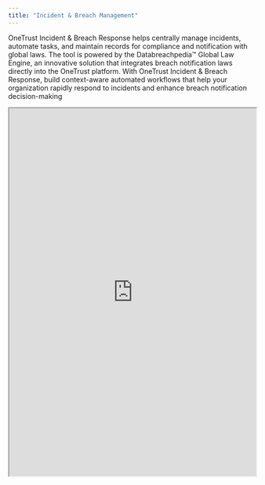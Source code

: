 ```yaml
---
title: "Incident & Breach Management"
---
```


OneTrust Incident & Breach Response helps centrally manage incidents, automate tasks, and maintain records for compliance and notification with global laws. The tool is powered by the Databreachpedia™ Global Law Engine, an innovative solution that integrates breach notification laws directly into the OneTrust platform. With OneTrust Incident & Breach Response, build context-aware automated workflows that help your organization rapidly respond to incidents and enhance breach notification decision-making

<iframe height="750" width="100%" src="https://ewelton.github.io/ktest/wiki.html#Incident%20&%20Breach%20Management"></iframe>
